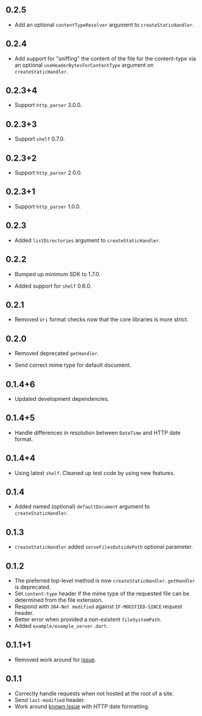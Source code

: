 ## 0.2.5

* Add an optional `contentTypeResolver` argument to `createStaticHandler`.

## 0.2.4

* Add support for "sniffing" the content of the file for the content-type via an optional
  `useHeaderBytesForContentType` argument on `createStaticHandler`.

## 0.2.3+4

* Support `http_parser` 3.0.0.

## 0.2.3+3

* Support `shelf` 0.7.0.

## 0.2.3+2

* Support `http_parser` 2.0.0.

## 0.2.3+1

* Support `http_parser` 1.0.0.

## 0.2.3

* Added `listDirectories` argument to `createStaticHandler`. 

## 0.2.2

* Bumped up minimum SDK to 1.7.0.

* Added support for `shelf` 0.6.0.

## 0.2.1

* Removed `Uri` format checks now that the core libraries is more strict. 

## 0.2.0

* Removed deprecated `getHandler`.

* Send correct mime type for default document.

## 0.1.4+6

* Updated development dependencies.

## 0.1.4+5

* Handle differences in resolution between `DateTime` and HTTP date format.

## 0.1.4+4

* Using latest `shelf`. Cleaned up test code by using new features.

## 0.1.4

* Added named (optional) `defaultDocument` argument to `createStaticHandler`.

## 0.1.3

* `createStaticHandler` added `serveFilesOutsidePath` optional parameter.

## 0.1.2

* The preferred top-level method is now `createStaticHandler`. `getHandler` is deprecated.
* Set `content-type` header if the mime type of the requested file can be determined from the file extension.
* Respond with `304-Not modified` against `IF-MODIFIED-SINCE` request header.
* Better error when provided a non-existent `fileSystemPath`.
* Added `example/example_server.dart`.

## 0.1.1+1

* Removed work around for [issue](https://codereview.chromium.org/278783002/).

## 0.1.1

* Correctly handle requests when not hosted at the root of a site.
* Send `last-modified` header.
* Work around [known issue](https://codereview.chromium.org/278783002/) with HTTP date formatting.
